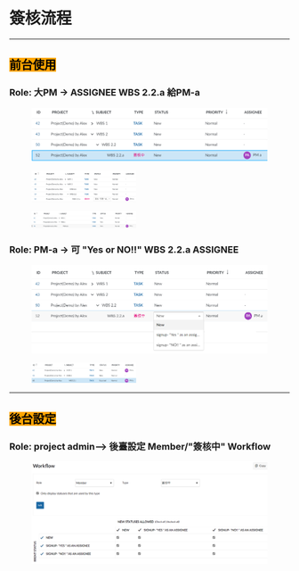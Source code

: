 # 簽核流程

***

## <mark style="background-color:orange;">前台使用</mark>

### Role: 大PM -> ASSIGNEE WBS 2.2.a 給PM-a

<figure><img src="../.gitbook/assets/image (12).png" alt=""><figcaption></figcaption></figure>

<figure><img src="../.gitbook/assets/image (8).png" alt="" width="188"><figcaption></figcaption></figure>

<figure><img src="../.gitbook/assets/image (10).png" alt="" width="188"><figcaption></figcaption></figure>

### Role: PM-a -> 可 "Yes or NO!!"  WBS 2.2.a ASSIGNEE

<figure><img src="../.gitbook/assets/image (9).png" alt=""><figcaption></figcaption></figure>

<figure><img src="../.gitbook/assets/image (2) (1) (1).png" alt="" width="188"><figcaption></figcaption></figure>

***

## <mark style="background-color:orange;">後台設定</mark>

### Role: project admin--> 後臺設定 Member/"簽核中" Workflow

<figure><img src="../.gitbook/assets/image (2) (1).png" alt=""><figcaption></figcaption></figure>

